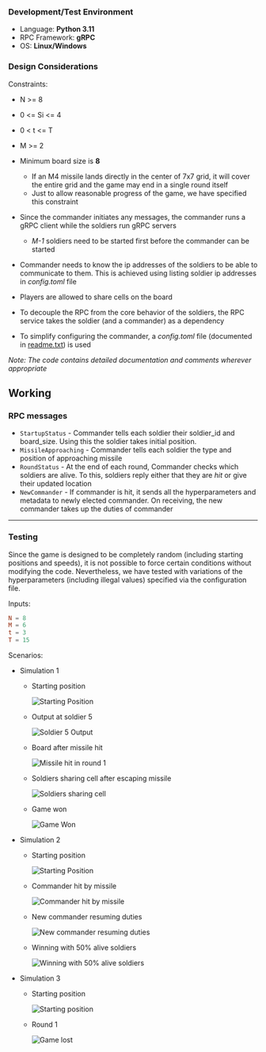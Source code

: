 ### Development/Test Environment

- Language: **Python 3.11** 
- RPC Framework: **gRPC**
- OS: **Linux/Windows**

### Design Considerations

Constraints:
- N >= 8
- 0 <= Si <= 4
- 0 < t <= T
- M >= 2

- Minimum board size is **8**
  - If an M4 missile lands directly in the center of 7x7 grid, it will cover the entire grid and the game may end in a 
    single round itself
  - Just to allow reasonable progress of the game, we have specified this constraint
- Since the commander initiates any messages, the commander runs a gRPC client while the soldiers 
  run gRPC servers
  - _M-1_ soldiers need to be started first before the commander can be started
- Commander needs to know the ip addresses of the soldiers to be able to communicate to them. This is achieved using listing soldier ip addresses in _config.toml_ file
- Players are allowed to share cells on the board
- To decouple the RPC from the core behavior of the soldiers, the RPC service takes the soldier (and a commander) as a 
  dependency
- To simplify configuring the commander, a _config.toml_ file (documented in [readme.txt](./readme.txt)) is used

_Note: The code contains detailed documentation and comments wherever appropriate_

## Working
  ### RPC messages
  - `StartupStatus` - Commander tells each soldier their soldier_id and board_size. Using this the soldier takes initial position.
  - `MissileApproaching` - Commander tells each soldier the type and position of approaching missile
  - `RoundStatus` - At the end of each round, Commander checks which soldiers are alive. To this, soldiers reply either that they are _hit_ or give their updated location
  - `NewCommander` - If commander is hit, it sends all the hyperparameters and metadata to newly elected commander. On receiving, the new commander takes up the duties of commander


___

### Testing

Since the game is designed to be completely random (including starting positions and speeds), it is not possible to 
force certain conditions without modifying the code. Nevertheless, we have tested with variations of the 
hyperparameters (including illegal values) specified via the configuration file.

Inputs:

```toml
N = 8
M = 6
t = 3
T = 15
```

Scenarios:

- Simulation 1
  - Starting position

    ![Starting Position](./img/scenario-1-start-layout.png)
  - Output at soldier 5

    ![Soldier 5 Output](./img/scenario-1-soldier-5-output.png)
  - Board after missile hit
    
    ![Missile hit in round 1](./img/scenario-1-missile-hit.png)
  - Soldiers sharing cell after escaping missile
    
    ![Soldiers sharing cell](./img/scenario-1-cell-sharing.png)
  - Game won
    
    ![Game Won](./img/scenario-1-game-won.png)

- Simulation 2
  - Starting position

    ![Starting Position](./img/scenario-2-start-layout.png)
  - Commander hit by missile
  
    ![Commander hit by missile](./img/scenario-2-commander-hit.png)
  - New commander resuming duties
  
    ![New commander resuming duties](./img/scenario-2-new-commander-resume.png)
  - Winning with 50% alive soldiers
  
    ![Winning with 50% alive soldiers](./img/scenario-2-win-at-50-percent.png)

- Simulation 3
  - Starting position
  
    ![Starting position](./img/scenario-3-start-layout.png)
  - Round 1
  
    ![Game lost](./img/scenario-3-game-lost.png)
